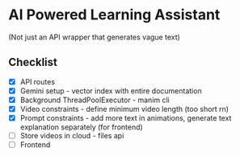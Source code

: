 # AI Powered Learning Assistant 

(Not just an API wrapper that generates vague text)

## Checklist

- [x] API routes
- [x] Gemini setup - vector index with entire documentation
- [x] Background ThreadPoolExecutor - manim cli
- [x] Video constraints - define minimum video length (too short rn)
- [x] Prompt constraints - add more text in animations, generate text explanation separately (for frontend)
- [ ] Store videos in cloud - files api
- [ ] Frontend